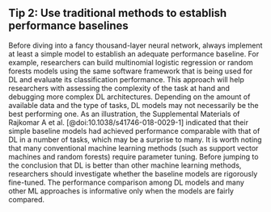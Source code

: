 ## Tip 2: Use traditional methods to establish performance baselines

Before diving into a fancy thousand-layer neural network, always implement at least a simple model to establish an adequate performance baseline. 
For example, researchers can build multinomial logistic regression or random forests models using the same software framework that is being used for DL and evaluate its classification performance. 
This approach will help researchers with assessing the complexity of the task at hand and debugging more complex DL architectures. 
Depending on the amount of available data and the type of tasks, DL models may not necessarily be the best performing one. 
As an illustration, the Supplemental Materials of Rajkomar A et al. [@doi:10.1038/s41746-018-0029-1] indicated that their simple baseline models had achieved performance comparable with that of DL in a number of tasks, which may be a surprise to many. 
It is worth noting that many conventional machine learning methods (such as support vector machines and random forests) require parameter tuning. 
Before jumping to the conclusion that DL is better than other machine learning methods, researchers should investigate whether the baseline models are rigorously fine-tuned. 
The performance comparison among DL models and many other ML approaches is informative only when the models are fairly compared.
